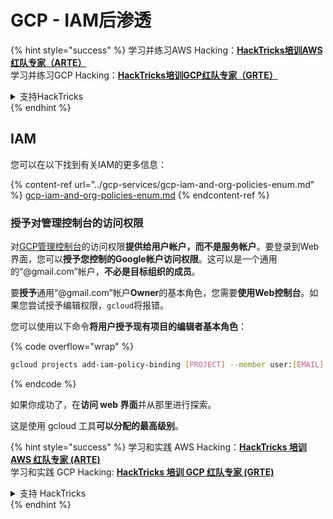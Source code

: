 # GCP - IAM后渗透

{% hint style="success" %}
学习并练习AWS Hacking：<img src="/.gitbook/assets/image.png" alt="" data-size="line">[**HackTricks培训AWS红队专家（ARTE）**](https://training.hacktricks.xyz/courses/arte)<img src="/.gitbook/assets/image.png" alt="" data-size="line">\
学习并练习GCP Hacking：<img src="/.gitbook/assets/image (2).png" alt="" data-size="line">[**HackTricks培训GCP红队专家（GRTE）**<img src="/.gitbook/assets/image (2).png" alt="" data-size="line">](https://training.hacktricks.xyz/courses/grte)

<details>

<summary>支持HackTricks</summary>

* 检查[**订阅计划**](https://github.com/sponsors/carlospolop)!
* **加入** 💬 [**Discord群组**](https://discord.gg/hRep4RUj7f) 或 [**电报群组**](https://t.me/peass) 或 **关注**我们的**Twitter** 🐦 [**@hacktricks\_live**](https://twitter.com/hacktricks\_live)**.**
* **通过向** [**HackTricks**](https://github.com/carlospolop/hacktricks) 和 [**HackTricks Cloud**](https://github.com/carlospolop/hacktricks-cloud) **github仓库提交PR来分享黑客技巧**。

</details>
{% endhint %}

## IAM <a href="#service-account-impersonation" id="service-account-impersonation"></a>

您可以在以下找到有关IAM的更多信息：

{% content-ref url="../gcp-services/gcp-iam-and-org-policies-enum.md" %}
[gcp-iam-and-org-policies-enum.md](../gcp-services/gcp-iam-and-org-policies-enum.md)
{% endcontent-ref %}

### 授予对管理控制台的访问权限 <a href="#granting-access-to-management-console" id="granting-access-to-management-console"></a>

对[GCP管理控制台](https://console.cloud.google.com)的访问权限**提供给用户帐户，而不是服务帐户**。要登录到Web界面，您可以**授予您控制的Google帐户访问权限**。这可以是一个通用的“@gmail.com”帐户，**不必是目标组织的成员**。

要**授予**通用“@gmail.com”帐户**Owner**的基本角色，您需要**使用Web控制台**。如果您尝试授予编辑权限，`gcloud`将报错。

您可以使用以下命令**将用户授予现有项目的编辑者基本角色**：

{% code overflow="wrap" %}
```bash
gcloud projects add-iam-policy-binding [PROJECT] --member user:[EMAIL] --role roles/editor
```
{% endcode %}

如果你成功了，在**访问 web 界面**并从那里进行探索。

这是使用 gcloud 工具**可以分配的最高级别**。

{% hint style="success" %}
学习和实践 AWS Hacking：<img src="/.gitbook/assets/image.png" alt="" data-size="line">[**HackTricks 培训 AWS 红队专家 (ARTE)**](https://training.hacktricks.xyz/courses/arte)<img src="/.gitbook/assets/image.png" alt="" data-size="line">\
学习和实践 GCP Hacking: <img src="/.gitbook/assets/image (2).png" alt="" data-size="line">[**HackTricks 培训 GCP 红队专家 (GRTE)**<img src="/.gitbook/assets/image (2).png" alt="" data-size="line">](https://training.hacktricks.xyz/courses/grte)

<details>

<summary>支持 HackTricks</summary>

* 检查[**订阅计划**](https://github.com/sponsors/carlospolop)!
* **加入** 💬 [**Discord 群组**](https://discord.gg/hRep4RUj7f) 或 [**电报群组**](https://t.me/peass) 或 **关注**我们的**Twitter** 🐦 [**@hacktricks\_live**](https://twitter.com/hacktricks\_live)**.**
* 通过向[**HackTricks**](https://github.com/carlospolop/hacktricks)和[**HackTricks Cloud**](https://github.com/carlospolop/hacktricks-cloud) github 仓库提交 PR 来分享黑客技巧。

</details>
{% endhint %}

